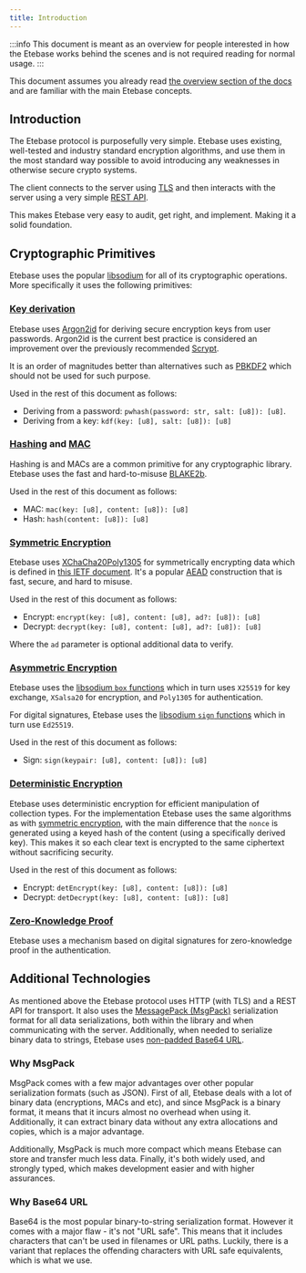 ```yaml
---
title: Introduction
---
```


:::info
This document is meant as an overview for people interested in how the Etebase works behind the scenes and is not required reading for normal usage.
:::

This document assumes you already read [the overview section of the docs](../overview.md) and are familiar with the main Etebase concepts.

## Introduction

The Etebase protocol is purposefully very simple. Etebase uses existing, well-tested and industry standard encryption algorithms, and use them in the most standard way possible to avoid introducing any weaknesses in otherwise secure crypto systems.

The client connects to the server using [TLS](https://en.wikipedia.org/wiki/Transport_Layer_Security) and then interacts with the server using a very simple [REST API](https://en.wikipedia.org/wiki/Representational_state_transfer).

This makes Etebase very easy to audit, get right, and implement. Making it a solid foundation.


## Cryptographic Primitives

Etebase uses the popular [libsodium](https://libsodium.org) for all of its cryptographic operations. More specifically it uses the following primitives:


### [Key derivation](https://en.wikipedia.org/wiki/Key_stretching)

Etebase uses [Argon2id](https://en.wikipedia.org/wiki/Argon2) for deriving secure encryption keys from user passwords. Argon2id is the current best practice is considered an improvement over the previously recommended [Scrypt](https://en.wikipedia.org/wiki/Scrypt).

It is an order of magnitudes better than alternatives such as [PBKDF2](https://en.wikipedia.org/wiki/PBKDF2) which should not be used for such purpose.

Used in the rest of this document as follows:
- Deriving from a password: `pwhash(password: str, salt: [u8]): [u8]`.
- Deriving from a key: `kdf(key: [u8], salt: [u8]): [u8]`


### [Hashing](https://en.wikipedia.org/wiki/Cryptographic_hash_function) and [MAC](https://en.wikipedia.org/wiki/Key_stretching)

Hashing is and MACs are a common primitive for any cryptographic library. Etebase uses the fast and hard-to-misuse [BLAKE2b](https://en.wikipedia.org/wiki/BLAKE_(hash_function)#BLAKE2).

Used in the rest of this document as follows:
- MAC: `mac(key: [u8], content: [u8]): [u8]`
- Hash: `hash(content: [u8]): [u8]`


### [Symmetric Encryption](https://en.wikipedia.org/wiki/Symmetric-key_algorithm)

Etebase uses [XChaCha20Poly1305](https://en.wikipedia.org/wiki/Salsa20#XChaCha) for symmetrically encrypting data which is defined in [this IETF document](https://tools.ietf.org/html/draft-arciszewski-xchacha-00). It's a popular [AEAD](https://en.wikipedia.org/wiki/Authenticated_encryption#Authenticated_encryption_with_associated_data_(AEAD)) construction that is fast, secure, and hard to misuse.

Used in the rest of this document as follows:
- Encrypt: `encrypt(key: [u8], content: [u8], ad?: [u8]): [u8]`
- Decrypt: `decrypt(key: [u8], content: [u8], ad?: [u8]): [u8]`

Where the `ad` parameter is optional additional data to verify.


### [Asymmetric Encryption](https://en.wikipedia.org/wiki/Public-key_cryptography)

Etebase uses the [libsodium `box` functions](https://libsodium.gitbook.io/doc/public-key_cryptography/authenticated_encryption) which in turn uses `X25519` for key exchange, `XSalsa20` for encryption, and `Poly1305` for authentication.

For digital signatures, Etebase uses the [libsodium `sign` functions](https://libsodium.gitbook.io/doc/public-key_cryptography/public-key_signatures) which in turn use `Ed25519`.

Used in the rest of this document as follows:
- Sign: `sign(keypair: [u8], content: [u8]): [u8]`


### [Deterministic Encryption](https://en.wikipedia.org/wiki/Deterministic_encryption)

Etebase uses deterministic encryption for efficient manipulation of collection types.
For the implementation Etebase uses the same algorithms as with [symmetric encryption](#symmetric-encryption), with the main difference that the `nonce` is generated using a keyed hash of the content (using a specifically derived key). This makes it so each clear text is encrypted to the same ciphertext without sacrificing security.

Used in the rest of this document as follows:
- Encrypt: `detEncrypt(key: [u8], content: [u8]): [u8]`
- Decrypt: `detDecrypt(key: [u8], content: [u8]): [u8]`

### [Zero-Knowledge Proof](https://en.wikipedia.org/wiki/Zero-knowledge_proof)

Etebase uses a mechanism based on digital signatures for zero-knowledge proof in the authentication.


## Additional Technologies

As mentioned above the Etebase protocol uses HTTP (with TLS) and a REST API for transport. It also uses the [MessagePack (MsgPack)](https://msgpack.org/) serialization format for all data serializations, both within the library and when communicating with the server. Additionally, when needed to serialize binary data to strings, Etebase uses [non-padded Base64 URL](https://en.wikipedia.org/wiki/Base64#URL_applications).

### Why MsgPack

MsgPack comes with a few major advantages over other popular serialization formats (such as JSON). First of all, Etebase deals with a lot of binary data (encryptions, MACs and etc), and since MsgPack is a binary format, it means that it incurs almost no overhead when using it. Additionally, it can extract binary data without any extra allocations and copies, which is a major advantage.

Additionally, MsgPack is much more compact which means Etebase can store and transfer much less data. Finally, it's both widely used, and strongly typed, which makes development easier and with higher assurances.

### Why Base64 URL

Base64 is the most popular binary-to-string serialization format. However it comes with a major flaw - it's not "URL safe". This means that it includes characters that can't be used in filenames or URL paths. Luckily, there is a variant that replaces the offending characters with URL safe equivalents, which is what we use.
